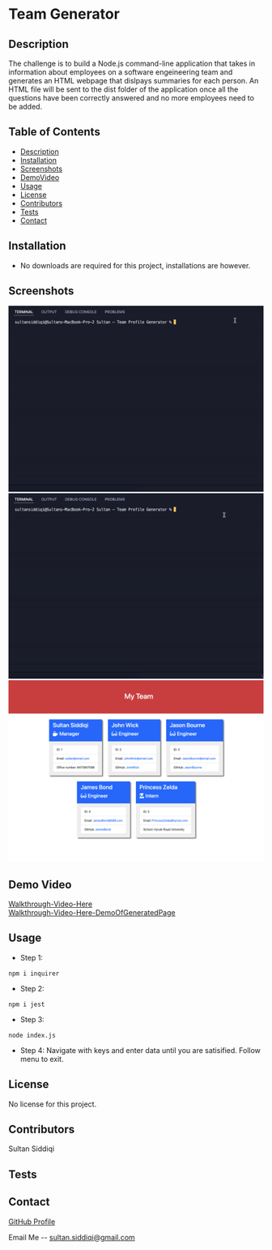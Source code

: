 # Team Generator

## Description

The challenge is to build a Node.js command-line application that takes in information about employees on a software engeineering team and generates an HTML webpage that dislpays summaries for each person. An HTML file will be sent to the dist folder of the application once all the questions have been correctly answered and no more employees need to be added.

## Table of Contents

- [Description](#description)
- [Installation](#installation)
- [Screenshots](#screenshots)
- [DemoVideo](#demovideo)
- [Usage](#usage)
- [License](#license)
- [Contributors](#contributors)
- [Tests](#tests)
- [Contact](#contact)

## Installation

- No downloads are required for this project, installations are however.

## Screenshots

![TestVideo](/assets/Test.gif)
![ApplicationTest](/assets/Creation.gif)
![OutputShot](/assets/OutputShot.png)


## Demo Video

[Walkthrough-Video-Here](https://youtu.be/HES416IvBn8) <br>
[Walkthrough-Video-Here-DemoOfGeneratedPage](https://youtu.be/zOxwkePPdno)

## Usage

- Step 1:
```
npm i inquirer
```
- Step 2:
```
npm i jest
```
- Step 3:
```
node index.js
```
- Step 4: Navigate with keys and enter data until you are satisified. Follow menu to exit.

## License

No license for this project.

## Contributors

Sultan Siddiqi

## Tests

## Contact

[GitHub Profile](https://github.com/sultansiddiqi)

Email Me -- sultan.siddiqi@gmail.com